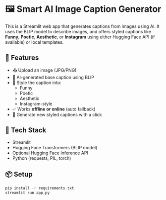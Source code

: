 # 🖼️ Smart AI Image Caption Generator

This is a Streamlit web app that generates captions from images using AI. It uses the BLIP model to describe images, and offers styled captions like **Funny**, **Poetic**, **Aesthetic**, or **Instagram** using either Hugging Face API (if available) or local templates.

## 🔧 Features

- 📤 Upload an image (JPG/PNG)
- 🧠 AI-generated base caption using BLIP
- 🎨 Style the caption into:
  - Funny
  - Poetic
  - Aesthetic
  - Instagram-style
- ✅ Works **offline or online** (auto fallback)
- 🔄 Generate new styled captions with a click

## 🚀 Tech Stack

- Streamlit
- Hugging Face Transformers (BLIP model)
- Optional Hugging Face Inference API
- Python (requests, PIL, torch)

## 📦 Setup

```bash
pip install -r requirements.txt
streamlit run app.py



